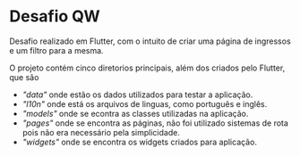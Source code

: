 # Desafio QW

Desafio realizado em Flutter, com o intuito de criar uma página de ingressos e um filtro para a mesma.

O projeto contém cinco diretorios principais, além dos criados pelo Flutter, que são
- *"data"* onde estão os dados utilizados para testar a aplicação.
- *"l10n"* onde está os arquivos de linguas, como português e inglês.
- *"models"* onde se econtra as classes utilizadas na aplicação.
- *"pages"* onde se encontra as páginas, não foi utilizado sistemas de rota pois não era necessário pela simplicidade. 
- *"widgets"* onde se encontra os widgets criados para aplicação.
